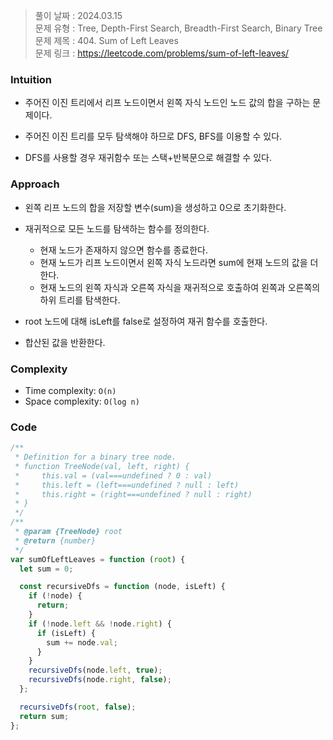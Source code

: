 > 풀이 날짜 : 2024.03.15  
> 문제 유형 : Tree, Depth-First Search, Breadth-First Search, Binary Tree  
> 문제 제목 : 404. Sum of Left Leaves  
> 문제 링크 : https://leetcode.com/problems/sum-of-left-leaves/

### Intuition

- 주어진 이진 트리에서 리프 노드이면서 왼쪽 자식 노드인 노드 값의 합을 구하는 문제이다.

- 주어진 이진 트리를 모두 탐색해야 하므로 DFS, BFS를 이용할 수 있다.

- DFS를 사용할 경우 재귀함수 또는 스택+반복문으로 해결할 수 있다.

### Approach

- 왼쪽 리프 노드의 합을 저장할 변수(sum)을 생성하고 0으로 초기화한다.

- 재귀적으로 모든 노드를 탐색하는 함수를 정의한다.

  - 현재 노드가 존재하지 않으면 함수를 종료한다.
  - 현재 노드가 리프 노드이면서 왼쪽 자식 노드라면 sum에 현재 노드의 값을 더한다.
  - 현재 노드의 왼쪽 자식과 오른쪽 자식을 재귀적으로 호출하여 왼쪽과 오른쪽의 하위 트리를 탐색한다.

- root 노드에 대해 isLeft를 false로 설정하여 재귀 함수를 호출한다.

- 합산된 값을 반환한다.

### Complexity

- Time complexity: `O(n)`
- Space complexity: `O(log n)`

### Code

```js
/**
 * Definition for a binary tree node.
 * function TreeNode(val, left, right) {
 *     this.val = (val===undefined ? 0 : val)
 *     this.left = (left===undefined ? null : left)
 *     this.right = (right===undefined ? null : right)
 * }
 */
/**
 * @param {TreeNode} root
 * @return {number}
 */
var sumOfLeftLeaves = function (root) {
  let sum = 0;

  const recursiveDfs = function (node, isLeft) {
    if (!node) {
      return;
    }
    if (!node.left && !node.right) {
      if (isLeft) {
        sum += node.val;
      }
    }
    recursiveDfs(node.left, true);
    recursiveDfs(node.right, false);
  };

  recursiveDfs(root, false);
  return sum;
};
```
